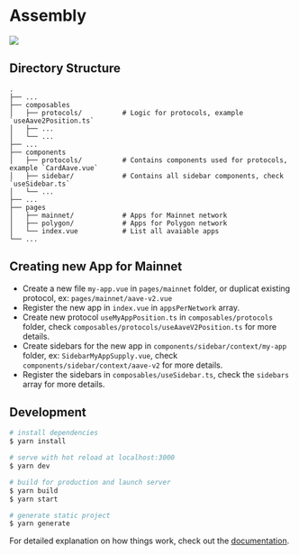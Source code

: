 # Assembly

<img src="https://raw.githubusercontent.com/Instadapp/assembly/master/banner.png">


## Directory Structure

    .
    ├── ...
    ├── composables             
    │   ├── protocols/          # Logic for protocols, example `useAave2Position.ts`
    │   ├── ...       
    │   └── ...                  
    ├── ...
    ├── components             
    │   ├── protocols/          # Contains components used for protocols, example `CardAave.vue`
    │   ├── sidebar/            # Contains all sidebar components, check `useSidebar.ts`
    │   └── ...                   
    ├── ...
    ├── pages             
    │   ├── mainnet/            # Apps for Mainnet network
    │   ├── polygon/            # Apps for Polygon network
    │   └── index.vue           # List all avaiable apps             
    └── ...

## Creating new App for Mainnet

- Create a new file `my-app.vue` in `pages/mainnet` folder, or duplicat existing protocol, ex: `pages/mainnet/aave-v2.vue`
- Register the new app in `index.vue` in `appsPerNetwork` array.
- Create new protocol `useMyAppPosition.ts` in `composables/protocols` folder, check `composables/protocols/useAaveV2Position.ts` for more details.
- Create sidebars for the new app in `components/sidebar/context/my-app` folder, ex: `SidebarMyAppSupply.vue`, check `components/sidebar/context/aave-v2` for more details.
- Register the sidebars in `composables/useSidebar.ts`, check the `sidebars` array for more details.

## Development

```bash
# install dependencies
$ yarn install

# serve with hot reload at localhost:3000
$ yarn dev

# build for production and launch server
$ yarn build
$ yarn start

# generate static project
$ yarn generate
```

For detailed explanation on how things work, check out the [documentation](https://nuxtjs.org).
